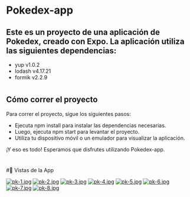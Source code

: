 # Pokedex-app

## Este es un proyecto de una aplicación de Pokedex, creado con Expo. La aplicación utiliza las siguientes dependencias:

 - yup v1.0.2
 - lodash v4.17.21
 - formik v2.2.9

#

## Cómo correr el proyecto
Para correr el proyecto, sigue los siguientes pasos:

 - Ejecuta npm install para instalar las dependencias necesarias.
 - Luego, ejecuta npm start para levantar el proyecto.
 - Utiliza tu dispositivo móvil o un emulador para visualizar la aplicación.

¡Y eso es todo! Esperamos que disfrutes utilizando Pokedex-app.

#


#📱 Vistas de la App

[![pk-1.jpg](https://i.postimg.cc/pV94bh2R/pk-1.jpg)](https://postimg.cc/PNj21qpR)
[![pk-2.jpg](https://i.postimg.cc/LsCCGRwJ/pk-2.jpg)](https://postimg.cc/wtNQmK6z)
[![pk-3.jpg](https://i.postimg.cc/nzNdc2HZ/pk-3.jpg)](https://postimg.cc/34Cjtg4b)
[![pk-4.jpg](https://i.postimg.cc/tCQrKBSN/pk-4.jpg)](https://postimg.cc/NLD7TkwK)
[![pk-5.jpg](https://i.postimg.cc/K8QJgxZ0/pk-5.jpg)](https://postimg.cc/xXJKwrNm)
[![pk-6.jpg](https://i.postimg.cc/HnG2CL2k/pk-6.jpg)](https://postimg.cc/KkNLPxw6)
[![pk-7.jpg](https://i.postimg.cc/RCfdLcS6/pk-7.jpg)](https://postimg.cc/WtN02qJT)
[![pk-8.jpg](https://i.postimg.cc/NfkxWBrQ/pk-8.jpg)](https://postimg.cc/xcqHmrRZ)


